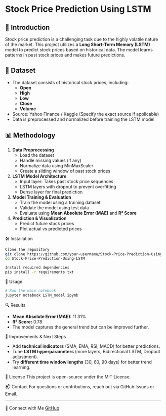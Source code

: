 # Stock Price Prediction Using LSTM

## 📌 Introduction
Stock price prediction is a challenging task due to the highly volatile nature of the market. This project utilizes a **Long Short-Term Memory (LSTM)** model to predict stock prices based on historical data. The model learns patterns in past stock prices and makes future predictions.

## 📂 Dataset
- The dataset consists of historical stock prices, including:
  - **Open**
  - **High**
  - **Low**
  - **Close**
  - **Volume**
- Source: Yahoo Finance / Kaggle (Specify the exact source if applicable)
- Data is preprocessed and normalized before training the LSTM model.

## 📊 Methodology
1. **Data Preprocessing**
   - Load the dataset
   - Handle missing values (if any)
   - Normalize data using MinMaxScaler
   - Create a sliding window of past stock prices
2. **LSTM Model Architecture**
   - Input layer: Takes past stock price sequences
   - LSTM layers with dropout to prevent overfitting
   - Dense layer for final prediction
3. **Model Training & Evaluation**
   - Train the model using a training dataset
   - Validate the model using test data
   - Evaluate using **Mean Absolute Error (MAE)** and **R² Score**
4. **Prediction & Visualization**
   - Predict future stock prices
   - Plot actual vs predicted prices

🛠 Installation
```sh
Clone the repository
git clone https://github.com/your-username/Stock-Price-Prediction-Using-LSTM.git
cd Stock-Price-Prediction-Using-LSTM

Install required dependencies
pip install -r requirements.txt
```

🚀 Usage
```python
# Run the main notebook
jupyter notebook LSTM_model.ipynb
```

🔍 Results
- **Mean Absolute Error (MAE):** 11.31%
- **R² Score:** 0.78
- The model captures the general trend but can be improved further.

📌 Improvements & Next Steps
- Add **technical indicators** (SMA, EMA, RSI, MACD) for better predictions.
- Tune **LSTM hyperparameters** (more layers, Bidirectional LSTM, Dropout adjustment).
- Try **different time window lengths** (30, 60, 90 days) for better trend learning.

📝 License
This project is open-source under the MIT License.

📬 Contact
For questions or contributions, reach out via GitHub Issues or Email.

---
🔗 Connect with Me
[GitHub](https://github.com/ricashukla) 

